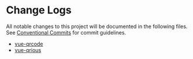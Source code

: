 # Change Logs

All notable changes to this project will be documented in the following files.
See [Conventional Commits](https://conventionalcommits.org) for commit guidelines.

- [vue-qrcode](./packages/vue-qrcode/CHANGELOG.md)
- [vue-qrious](./packages/vue-qrious/CHANGELOG.md)
